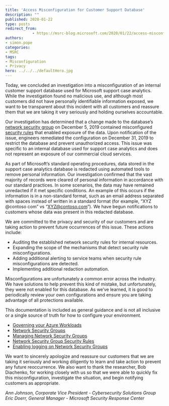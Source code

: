 ```yaml
---
title: 'Access Misconfiguration for Customer Support Database'
description: ""
published: 2020-01-22
type: posts
redirect_from:
            - https://msrc-blog.microsoft.com/2020/01/22/access-misconfiguration-for-customer-support-database/
authors:
- simon.pope
categories:
- MSRC
tags:
- Misconfiguration
- Privacy
hero: ../../../defaultHero.jpg
---
```

<!-- wp:paragraph -->

Today, we concluded an investigation into a misconfiguration of an internal customer support database used for Microsoft support case analytics. While the investigation found no malicious use, and although most customers did not have personally identifiable information exposed, we want to be transparent about this incident with all customers and reassure them that we are taking it very seriously and holding ourselves accountable.

<!-- /wp:paragraph -->

<!-- wp:paragraph -->

Our investigation has determined that a change made to the database’s [network security group](https://docs.microsoft.com/en-us/azure/virtual-network/security-overview) on December 5, 2019 contained misconfigured [security rules](https://docs.microsoft.com/en-us/azure/virtual-network/security-overview#security-rules) that enabled exposure of the data. Upon notification of the issue, engineers remediated the configuration on December 31, 2019 to restrict the database and prevent unauthorized access. This issue was specific to an internal database used for support case analytics and does not represent an exposure of our commercial cloud services.

<!-- /wp:paragraph -->

<!-- wp:paragraph -->

As part of Microsoft’s standard operating procedures, data stored in the support case analytics database is redacted using automated tools to remove personal information. Our investigation confirmed that the vast majority of records were cleared of personal information in accordance with our standard practices. In some scenarios, the data may have remained unredacted if it met specific conditions. An example of this occurs if the information is in a non-standard format, such as an email address separated with spaces instead of written in a standard format (for example, “XYZ @contoso com” vs “XYZ@contoso.com”). We have begun notifications to customers whose data was present in this redacted database.

<!-- /wp:paragraph -->

<!-- wp:paragraph -->

We are committed to the privacy and security of our customers and are taking action to prevent future occurrences of this issue. These actions include:

<!-- /wp:paragraph -->

<!-- wp:list -->

- Auditing the established network security rules for internal resources.
- Expanding the scope of the mechanisms that detect security rule misconfigurations.
- Adding additional alerting to service teams when security rule misconfigurations are detected.
- Implementing additional redaction automation.

<!-- /wp:list -->

<!-- wp:paragraph -->

Misconfigurations are unfortunately a common error across the industry. We have solutions to help prevent this kind of mistake, but unfortunately, they were not enabled for this database. As we’ve learned, it is good to periodically review your own configurations and ensure you are taking advantage of all protections available.

<!-- /wp:paragraph -->

<!-- wp:paragraph -->

This documentation is included as general guidance and is not all inclusive or a single source of truth for how to configure your environment.

<!-- /wp:paragraph -->

<!-- wp:list -->

- [Governing your Azure Workloads](https://azure.microsoft.com/en-us/resources/governing-your-azure-workloads/)
- [Network Security Groups](https://docs.microsoft.com/en-us/azure/virtual-network/security-overview)
- [Managing Network Security Groups](https://docs.microsoft.com/en-us/azure/virtual-network/manage-network-security-group)
- [Network Security Group Security Rules](https://docs.microsoft.com/en-us/azure/virtual-network/security-overview#security-rules)
- [Enabling logging on Network Security Groups](https://docs.microsoft.com/en-us/azure/virtual-network/virtual-network-nsg-manage-log)

<!-- /wp:list -->

<!-- wp:paragraph -->

We want to sincerely apologize and reassure our customers that we are taking it seriously and working diligently to learn and take action to prevent any future reoccurrence. We also want to thank the researcher, Bob Diachenko, for working closely with us so that we were able to quickly fix this misconfiguration, investigate the situation, and begin notifying customers as appropriate.

<!-- /wp:paragraph -->

<!-- wp:paragraph -->

_Ann Johnson, Corporate Vice President - Cybersecurity Solutions Group_  
_Eric Doerr, General Manager - Microsoft Security Response Center_

<!-- /wp:paragraph -->

<!-- wp:paragraph -->

<!-- /wp:paragraph -->
